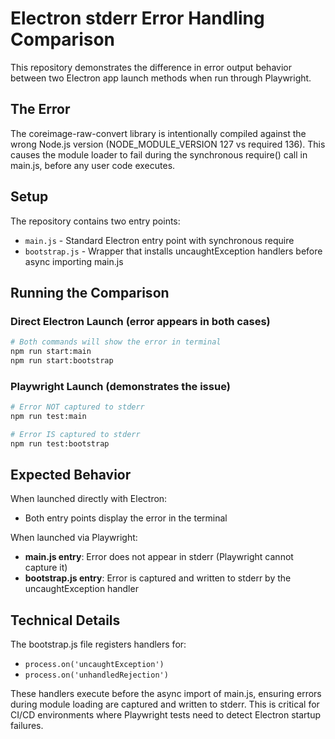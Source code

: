 # Electron stderr Error Handling Comparison

This repository demonstrates the difference in error output behavior between two Electron app launch methods when run through Playwright.

## The Error

The coreimage-raw-convert library is intentionally compiled against the wrong Node.js version (NODE_MODULE_VERSION 127 vs required 136). This causes the module loader to fail during the synchronous require() call in main.js, before any user code executes.

## Setup

The repository contains two entry points:
- `main.js` - Standard Electron entry point with synchronous require
- `bootstrap.js` - Wrapper that installs uncaughtException handlers before async importing main.js

## Running the Comparison

### Direct Electron Launch (error appears in both cases)
```bash
# Both commands will show the error in terminal
npm run start:main
npm run start:bootstrap
```

### Playwright Launch (demonstrates the issue)
```bash
# Error NOT captured to stderr
npm run test:main

# Error IS captured to stderr  
npm run test:bootstrap
```

## Expected Behavior

When launched directly with Electron:
- Both entry points display the error in the terminal

When launched via Playwright:
- **main.js entry**: Error does not appear in stderr (Playwright cannot capture it)
- **bootstrap.js entry**: Error is captured and written to stderr by the uncaughtException handler

## Technical Details

The bootstrap.js file registers handlers for:
- `process.on('uncaughtException')` 
- `process.on('unhandledRejection')`

These handlers execute before the async import of main.js, ensuring errors during module loading are captured and written to stderr. This is critical for CI/CD environments where Playwright tests need to detect Electron startup failures.
